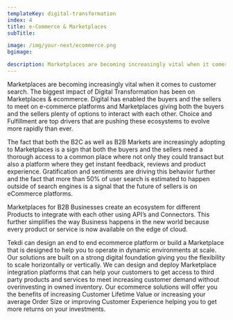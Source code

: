 ```yaml
---
templateKey: digital-transformation
index: 4
title: e-Commerce & Marketplaces
subTitle:

image: /img/your-next/ecommerce.png
bgimage: 

description: Marketplaces are becoming increasingly vital when it comes to customer search. The biggest impact of Digital Transformation has been on Marketplaces & ecommerce. Digital has enabled the buyers and the sellers to meet on e-commerce platforms and Marketplaces giving both the buyers and the sellers plenty of options to interact with each other. Choice and Fulfillment are top drivers that are pushing these ecosystems to evolve more rapidly than ever.
---
```


Marketplaces are becoming increasingly vital when it comes to customer search.  The biggest impact of Digital Transformation has been on Marketplaces & ecommerce. Digital has enabled the buyers and the sellers to meet on e-commerce platforms and Marketplaces giving both the buyers and the sellers plenty of options to interact with each other. Choice and Fulfillment are top drivers that are pushing these ecosystems to evolve more rapidly than ever.  

The fact that both the B2C as well as B2B Markets are increasingly adopting to Marketplaces is a sign that both the buyers and the sellers need a thorough access to a common place where not only they could transact but also a platform where they get instant feedback, reviews and product experience. Gratification and sentiments are driving this behavior further and  the fact that more than 50% of user search is estimated to happen outside of search engines is a signal that the future of sellers is on eCommerce platforms. 

Marketplaces for B2B Businesses create an ecosystem for different Products to integrate with each other using API’s and Connectors. This further simplifies the way Business happens in the new world because every product or service is now available on the edge of cloud. 

Tekdi can design an end to end ecommerce platform or build a Marketplace that is designed to help you to operate in dynamic environments at scale.  Our solutions are built on a strong digital foundation giving you the flexibility to scale horizontally or vertically.  We can design and deploy Marketplace integration platforms that can help your customers to get access to third party products and services to meet increasing customer demand without overinvesting in owned inventory.  Our ecommerce solutions will offer you the benefits of increasing Customer Lifetime Value or increasing your average Order Size or improving Customer Experience helping you to get more returns on your investments. 
